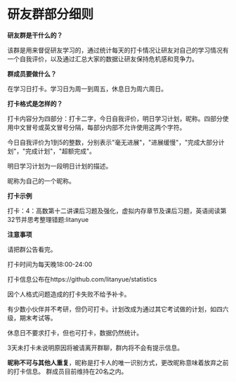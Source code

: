 # 研友群部分细则
**研友群是干什么的？**

该群是用来督促研友学习的，通过统计每天的打卡情况让研友对自己的学习情况有一个自我评价，以及通过汇总大家的数据让研友保持危机感和竞争力。



**群成员要做什么？**

在学习日打卡。学习日为周一到周五，休息日为周六周日。



**打卡格式是怎样的？**

打卡内容分为四部分：打卡二字，今日自我评价，明日学习计划，昵称。四部分使用中文冒号或英文冒号分隔，每部分内部不允许使用这两个字符。

今日自我评价为1到5的整数，分别表示"毫无进展"，"进展缓慢"，"完成大部分计划"，"完成计划"，"超额完成"。

明日学习计划为一段明日计划的描述。

昵称为自己的一个昵称。



**打卡示例**

打卡：4：高数第十二讲课后习题及强化，虚拟内存章节及课后习题，英语阅读第32节并思考整理错题:litanyue



**注意事项**

请把群公告看完。

打卡时间为每天晚18:00-24:00

打卡信息公布在https://github.com/litanyue/statistics

因个人格式问题造成的打卡失败不给予补卡。

有少数小伙伴并不考研，但仍可打卡。计划改成为通过其它考试做的计划，如四六级，期末考试等。

休息日不要求打卡，但也可打卡，数据仍然统计。

3天未打卡未说明原因将被请离开群聊，群内将不会有提示信息。

**昵称不可与其他人重复**，昵称是打卡人的唯一识别方式，更改昵称意味着放弃之前的打卡信息。
群成员目前维持在20名之内。
